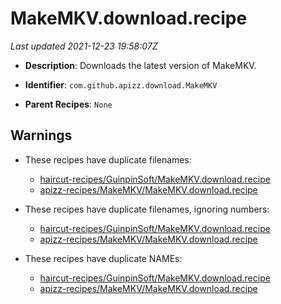 # MakeMKV.download.recipe

_Last updated 2021-12-23 19:58:07Z_

- **Description**: Downloads the latest version of MakeMKV.

- **Identifier**: `com.github.apizz.download.MakeMKV`

- **Parent Recipes**: `None`

## Warnings

- These recipes have duplicate filenames:
    - [haircut-recipes/GuinpinSoft/MakeMKV.download.recipe](/autopkg-dupe-tracker/haircut-recipes/GuinpinSoft/MakeMKV.download.recipe)
    - [apizz-recipes/MakeMKV/MakeMKV.download.recipe](/autopkg-dupe-tracker/apizz-recipes/MakeMKV/MakeMKV.download.recipe)

- These recipes have duplicate filenames, ignoring numbers:
    - [haircut-recipes/GuinpinSoft/MakeMKV.download.recipe](/autopkg-dupe-tracker/haircut-recipes/GuinpinSoft/MakeMKV.download.recipe)
    - [apizz-recipes/MakeMKV/MakeMKV.download.recipe](/autopkg-dupe-tracker/apizz-recipes/MakeMKV/MakeMKV.download.recipe)

- These recipes have duplicate NAMEs:
    - [haircut-recipes/GuinpinSoft/MakeMKV.download.recipe](/autopkg-dupe-tracker/haircut-recipes/GuinpinSoft/MakeMKV.download.recipe)
    - [apizz-recipes/MakeMKV/MakeMKV.download.recipe](/autopkg-dupe-tracker/apizz-recipes/MakeMKV/MakeMKV.download.recipe)